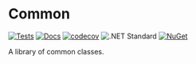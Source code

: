 # Common

[![Tests](https://github.com/mpewsey/Common/actions/workflows/tests.yml/badge.svg?event=push)](https://github.com/mpewsey/Common/actions/workflows/tests.yml)
[![Docs](https://github.com/mpewsey/Common/actions/workflows/docs.yml/badge.svg?event=push)](https://mpewsey.github.io/Common)
[![codecov](https://codecov.io/gh/mpewsey/Common/branch/main/graph/badge.svg?token=Q1LDU83FAQ)](https://codecov.io/gh/mpewsey/Common)
![.NET Standard](https://img.shields.io/badge/.NET%20Standard-2.0-blue)
[![NuGet](https://img.shields.io/nuget/v/MPewsey.Common?label=NuGet)](https://www.nuget.org/packages/MPewsey.Common/)

A library of common classes.
